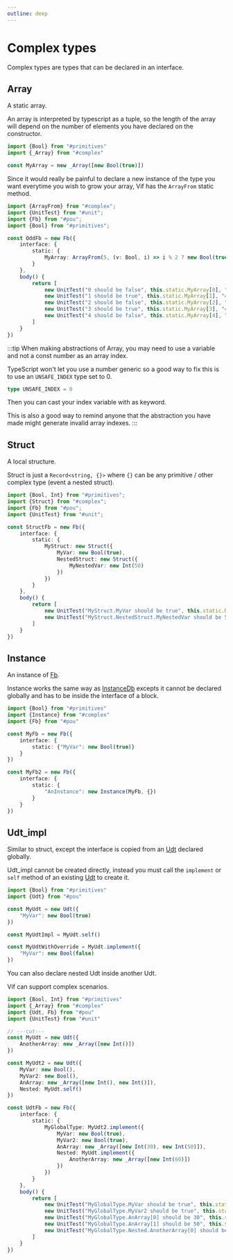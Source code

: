 ```yaml
---
outline: deep
---
```


<script setup>
import Container from "../../../components/Container.vue";
import DisplaySnippet from "../../../components/snippet/DisplaySnippet.vue";

import {UnitTest, UnitLog} from "#unit";
import {Ob, Fb, InstanceDb, Udt} from "#pou";
import {Bool, Int} from "#primitives";
import {ArrayFrom, _Array, Struct, Instance} from "#complex";
import {Assign, Call} from "#basics";
import {BuildSource} from "#source";

const ArrayFromSnippet = () => {
const fb = new Fb({
    interface: {
        static: {
            MyArray: ArrayFrom(5, (v, i) => i % 2 ? new Bool(true) : new Bool())
        }    
    },
    body() {
        return [
            new UnitTest("0 should be false", this.static.MyArray[0], "=", false),
            new UnitTest("1 should be true", this.static.MyArray[1], "=", true),
            new UnitTest("2 should be false", this.static.MyArray[2], "=", false),
            new UnitTest("3 should be true", this.static.MyArray[3], "=", true),
            new UnitTest("4 should be false", this.static.MyArray[4], "=", false),
        ]
    }
});

    const fbInstance = new InstanceDb(fb);

    return BuildSource({
        blocks:
            {
                "Main": new Ob(
                    {
                        body() {
                            return [new Call(fbInstance, {})]
                        }
                    }
                ),
                "OddFb": fb,
                "OddFb_Instance": fbInstance
            }
    });
};

const StructSnippet = () => {
const fb = new Fb({
    interface: {
        static: {
            MyStruct: new Struct({
                MyVar: new Bool(true),
                    NestedStruct: new Struct({
                        MyNestedVar: new Int(50)
                    })            
                })
            }    
        },
    body() {
        return [
            new UnitTest("MyStruct.MyVar should be true", this.static.MyStruct.MyVar, "=", true),
            new UnitTest("MyStruct.NestedStruct.MyNestedVar should be 50", this.static.MyStruct.NestedStruct.MyNestedVar, "=", 50),
        ]
    }
});

    const fbInstance = new InstanceDb(fb);

    return BuildSource({
        blocks:
            {
                "Main": new Ob(
                    {
                        body() {
                            return [new Call(fbInstance, {})]
                        }
                    }
                ),
                "StructFb": fb,
                "StructFb_Instance": fbInstance
            }
    });
};

const UdtSnippet = () => {

const MyUdt = new Udt({
    AnotherArray: new _Array([new Int()])
});

const MyUdt2 = new Udt({
    MyVar: new Bool(),
    MyVar2: new Bool(),
    AnArray: new _Array([new Int(), new Int()]),
    Nested: MyUdt.self()
});

const fb = new Fb({
    interface: {
        static: {
            MyGlobalType: MyUdt2.implement({
                MyVar: new Bool(true),
                MyVar2: new Bool(true),
                AnArray: new _Array([new Int(30), new Int(50)]),
                Nested: MyUdt.implement({
                    AnotherArray: new _Array([new Int(60)])
                })
            })
        }
    },
    body() {
        return [
            new UnitTest("MyGlobalType.MyVar should be true", this.static.MyGlobalType.MyVar, "=", true),
            new UnitTest("MyGlobalType.MyVar2 should be true", this.static.MyGlobalType.MyVar2, "=", true),
            new UnitTest("MyGlobalType.AnArray[0] should be 30", this.static.MyGlobalType.AnArray[0], "=", 30),
            new UnitTest("MyGlobalType.AnArray[1] should be 50", this.static.MyGlobalType.AnArray[1], "=", 50),
            new UnitTest("MyGlobalType.Nested.AnotherArray[0] should be 60", this.static.MyGlobalType.Nested.AnotherArray[0], "=", 60),
        ]
    }
});

    const fbInstance = new InstanceDb(fb);

    return BuildSource({
        blocks:
            {
                "Main": new Ob(
                    {
                        body() {
                            return [new Call(fbInstance, {})]
                        }
                    }
                ),
                "UdtFb": fb,
                "UdtFb_Instance": fbInstance,
                "MyUdt": MyUdt,
                "MyUdt2": MyUdt2
            }
    });
};

const InstanceDbSnippet = () => {
const MyFb = new Fb({
    interface: {
        static: {"MyVar": new Bool(true)}
    }
});

const MyFb2 = new Fb({
    interface: {
        static: {
            "AnInstance": new Instance(MyFb, {})
        }
    }
});

    return BuildSource({
        blocks:
            {
                "MyFb": MyFb,
                "MyFb2": MyFb2
            }
    });
}
</script>

# Complex types

Complex types are types that can be declared in an interface.

## Array

A static array.

An array is interpreted by typescript as a tuple, so the length of the array will depend on the number of elements you
have declared on the constructor.

```ts twoslash
import {Bool} from "#primitives"
import {_Array} from "#complex"

const MyArray = new _Array([new Bool(true)])
```

Since it would really be painful to declare a new instance of the type you want everytime you wish to grow your array,
Vif has the `ArrayFrom` static method.

```ts twoslash
import {ArrayFrom} from "#complex";
import {UnitTest} from "#unit";
import {Fb} from "#pou";
import {Bool} from "#primitives";

const OddFb = new Fb({
    interface: {
        static: {
            MyArray: ArrayFrom(5, (v: Bool, i) => i % 2 ? new Bool(true) : new Bool())
        }    
    },
    body() {
        return [
            new UnitTest("0 should be false", this.static.MyArray[0], "=", false),
            new UnitTest("1 should be true", this.static.MyArray[1], "=", true),
            new UnitTest("2 should be false", this.static.MyArray[2], "=", false),
            new UnitTest("3 should be true", this.static.MyArray[3], "=", true),
            new UnitTest("4 should be false", this.static.MyArray[4], "=", false),
        ]
    }
})
```

<ClientOnly>
    <DisplaySnippet :program="ArrayFromSnippet()" mode="unit" :outputBlocks="['file:///OddFb']"/>
</ClientOnly>

:::tip
When making abstractions of Array, you may need to use a variable and not a const number as an array index.

TypeScript won't let you use a number generic so a good way to fix this is to use an `UNSAFE_INDEX` type set to 0.

```ts
type UNSAFE_INDEX = 0
```

Then you can cast your index variable with as keyword.

This is also a good way to remind anyone that the abstraction you have made might generate invalid array indexes. 
:::

## Struct

A local structure.

Struct is just a `Record<string, {}>` where `{}` can be any primitive / other complex type (event a nested struct).

```ts twoslash
import {Bool, Int} from "#primitives";
import {Struct} from "#complex";
import {Fb} from "#pou";
import {UnitTest} from "#unit";

const StructFb = new Fb({
    interface: {
        static: {
            MyStruct: new Struct({
                MyVar: new Bool(true),
                NestedStruct: new Struct({
                    MyNestedVar: new Int(50)
                })
            })
        }
    },
    body() {
        return [
            new UnitTest("MyStruct.MyVar should be true", this.static.MyStruct.MyVar, "=", true),
            new UnitTest("MyStruct.NestedStruct.MyNestedVar should be 50", this.static.MyStruct.NestedStruct.MyNestedVar, "=", 50),
        ]
    }
})
```
<ClientOnly>
    <DisplaySnippet :program="StructSnippet()" mode="unit" :outputBlocks="['file:///StructFb']"/>
</ClientOnly>

## Instance

An instance of [Fb](/en/language/pou#fb).

Instance works the same way as [InstanceDb](/en/language/pou#instancedb) excepts it cannot be declared globally and has to be inside the interface
of a block.

```ts twoslash
import {Bool} from "#primitives"
import {Instance} from "#complex"
import {Fb} from "#pou"

const MyFb = new Fb({
    interface: {
        static: {"MyVar": new Bool(true)}
    }
})

const MyFb2 = new Fb({
    interface: {
        static: {
            "AnInstance": new Instance(MyFb, {})
        }
    }
})

```

<ClientOnly>
    <DisplaySnippet :program="InstanceDbSnippet()" mode="parse" :outputBlocks="['file:///MyFb', 'file:///MyFb2']"/>
</ClientOnly>

## Udt_impl

Similar to struct, except the interface is copied from an [Udt](/en/language/pou#Udt) declared globally.

Udt_impl cannot be created directly, instead you must call the `implement` or `self` method of an existing [Udt](/en/language/pou#Udt)
to create it.

```ts twoslash
import {Bool} from "#primitives"
import {Udt} from "#pou"

const MyUdt = new Udt({
    "MyVar": new Bool(true)
})

const MyUdtImpl = MyUdt.self()

const MyUdtWithOverride = MyUdt.implement({
    "MyVar": new Bool(false)
})
```

You can also declare nested Udt inside another Udt.

Vif can support complex scenarios.

```ts twoslash
import {Bool, Int} from "#primitives"
import {_Array} from "#complex"
import {Udt, Fb} from "#pou"
import {UnitTest} from "#unit"

// ---cut---
const MyUdt = new Udt({
    AnotherArray: new _Array([new Int()])
})

const MyUdt2 = new Udt({
    MyVar: new Bool(),
    MyVar2: new Bool(),
    AnArray: new _Array([new Int(), new Int()]),
    Nested: MyUdt.self()
})

const UdtFb = new Fb({
    interface: {
        static: {
            MyGlobalType: MyUdt2.implement({
                MyVar: new Bool(true),
                MyVar2: new Bool(true),
                AnArray: new _Array([new Int(30), new Int(50)]),
                Nested: MyUdt.implement({
                    AnotherArray: new _Array([new Int(60)])
                })
            })
        }
    },
    body() {
        return [
            new UnitTest("MyGlobalType.MyVar should be true", this.static.MyGlobalType.MyVar, "=", true),
            new UnitTest("MyGlobalType.MyVar2 should be true", this.static.MyGlobalType.MyVar2, "=", true),
            new UnitTest("MyGlobalType.AnArray[0] should be 30", this.static.MyGlobalType.AnArray[0], "=", 30),
            new UnitTest("MyGlobalType.AnArray[1] should be 50", this.static.MyGlobalType.AnArray[1], "=", 50),
            new UnitTest("MyGlobalType.Nested.AnotherArray[0] should be 0", this.static.MyGlobalType.Nested.AnotherArray[0], "=", 0),
        ]
    }
})
```

<ClientOnly>
    <DisplaySnippet :program="UdtSnippet()" mode="unit" :outputBlocks="['file:///MyUdt', 'file:///MyUdt2', 'file:///UdtFb']"/>
</ClientOnly>